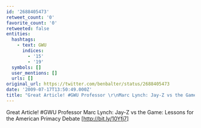 ```yaml
---
id: '2688405473'
retweet_count: '0'
favorite_count: '0'
retweeted: false
entities:
  hashtags:
    - text: GWU
      indices:
        - '15'
        - '19'
  symbols: []
  user_mentions: []
  urls: []
original_url: https://twitter.com/benbalter/status/2688405473
date: '2009-07-17T13:50:49.000Z'
title: "Great Article! #GWU Professor \r\nMarc Lynch: Jay-Z vs the Game: \r\nLessons for the American \r\nPrimacy …"
---
```


Great Article! #GWU Professor 
Marc Lynch: Jay-Z vs the Game: 
Lessons for the American 
Primacy Debate 
[http://bit.ly/10Yfj7]